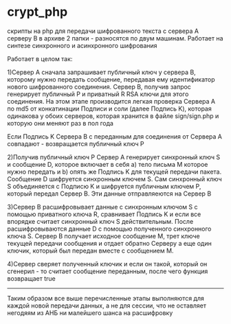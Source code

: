 # crypt_php
скрипты на php для передачи шифрованного текста с сервера А серверу В в архиве 2 папки - разносятся по двум машинам. Работает на синтезе синхронного и асинхронного шифрования

Работает в целом так:

1)Сервер A сначала запрашивает публичный ключ у сервера B, которому нужно передать сообщение, передавая ему идентификатор нового шифрованного соединения.
Сервер В, получив запрос генерирует публичный P и приватный R RSA ключи для этого соединения. 
На этом этапе производится легкая проверка Сервера A по md5 от конкатинации Подписи и соли (далее Подпись K), которая одинакова у обоих серверов, которая хранится в файле sign/sign.php и которую они меняют раз в пол года

Если Подпись K Сервера В с переданным для соединения от Сервера А совпадают - возвращается публичный ключ P

2)Получив публичный ключ P Сервер А генерирует синхронный ключ S и сообщение D, которое включает в себя a) тело письма M которое нужно передать и b) опять же  Подпись K для текущей передачи пакета. 
Сообщение D шифруется синхронным ключем S. 
Сам синхронный ключ S объединяется с Подписю K и шифруется публичным ключем P, который передал Сервер В.
Эти данные отправляеются на Сервер В

3)Сервер В расшифровывает данные с синхронным ключом S с помощью приватного ключа R, сравнивает  Подпись K и если все впорядке считает синхронный ключ S действительным.
После расшифровываются данные D с помощью полученного синхронного ключа S.
Сервер В получает исходное сообщение M, трет ключе текущей передачи сообщения и отдает обратно Серверу а еще один ключик, который был передан вместе с сообщением M.

4)Сервер сверяет полученный ключик и если он такой, который он сгенерил - то считает сообщение переданным, после чего функция возвращает true
____________________________________________________________________________________________________________________________
Таким образом все выше перечисленные этапы выполняются для каждой новой передачи данных, а не для сессии, что не оставляет негодяям из АНБ ни малейшего шанса на расшифровку
